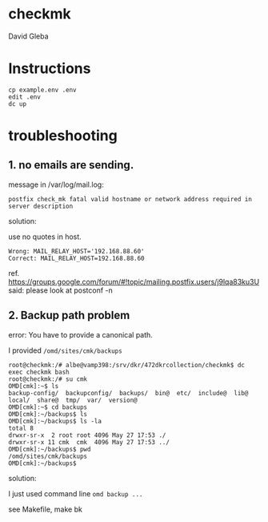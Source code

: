 

# checkmk 

David Gleba


# Instructions

```
cp example.env .env
edit .env
dc up
```


# troubleshooting


##  1. no emails are sending.


message in /var/log/mail.log:
```
postfix check_mk fatal valid hostname or network address required in server description
```

solution:

use no quotes in host.
```
Wrong: MAIL_RELAY_HOST='192.168.88.60'
Correct: MAIL_RELAY_HOST=192.168.88.60
```

ref. 
https://groups.google.com/forum/#!topic/mailing.postfix.users/j9lqa83ku3U  said:  please look at postconf -n



## 2. Backup path problem

error:  You have to provide a canonical path.

I provided `/omd/sites/cmk/backups`

```
root@checkmk:/# albe@vamp398:/srv/dkr/472dkrcollection/checkmk$ dc exec checkmk bash
root@checkmk:/# su cmk
OMD[cmk]:~$ ls
backup-config/  backupconfig/  backups/  bin@  etc/  include@  lib@  local/  share@  tmp/  var/  version@
OMD[cmk]:~$ cd backups
OMD[cmk]:~/backups$ ls
OMD[cmk]:~/backups$ ls -la
total 8
drwxr-sr-x  2 root root 4096 May 27 17:53 ./
drwxr-sr-x 11 cmk  cmk  4096 May 27 17:53 ../
OMD[cmk]:~/backups$ pwd
/omd/sites/cmk/backups
OMD[cmk]:~/backups$
```

solution:

I just used command line `omd backup ...`

see Makefile, make bk

